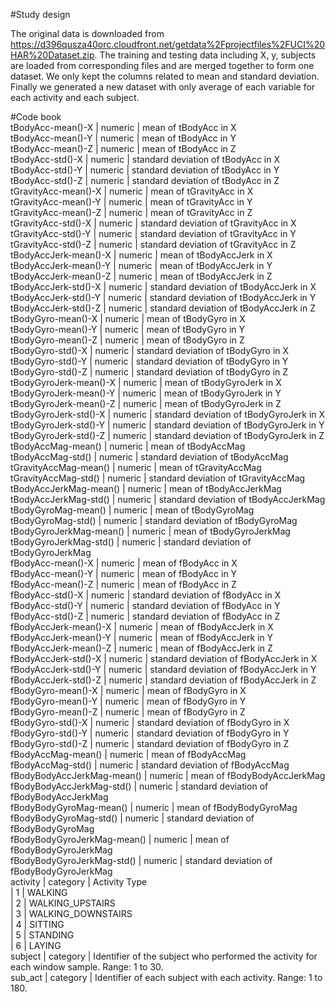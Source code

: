 #Study design  

The original data is downloaded from https://d396qusza40orc.cloudfront.net/getdata%2Fprojectfiles%2FUCI%20HAR%20Dataset.zip. The training and testing data including X, y, subjects are loaded from corresponding files and are merged together to form one dataset. We only kept the columns related to mean and standard deviation. Finally we generated a new dataset with only average of each variable for each activity and each subject.  

#Code book  
tBodyAcc-mean()-X | numeric | mean of tBodyAcc in X  
tBodyAcc-mean()-Y | numeric | mean of tBodyAcc in Y  
tBodyAcc-mean()-Z | numeric | mean of tBodyAcc in Z  
tBodyAcc-std()-X | numeric | standard deviation of tBodyAcc in X  
tBodyAcc-std()-Y | numeric | standard deviation of tBodyAcc in Y  
tBodyAcc-std()-Z | numeric | standard deviation of tBodyAcc in Z  
tGravityAcc-mean()-X | numeric | mean of tGravityAcc in X  
tGravityAcc-mean()-Y | numeric | mean of tGravityAcc in Y  
tGravityAcc-mean()-Z | numeric | mean of tGravityAcc in Z  
tGravityAcc-std()-X | numeric | standard deviation of tGravityAcc in X  
tGravityAcc-std()-Y | numeric | standard deviation of tGravityAcc in Y  
tGravityAcc-std()-Z | numeric | standard deviation of tGravityAcc in Z  
tBodyAccJerk-mean()-X | numeric | mean of tBodyAccJerk in X  
tBodyAccJerk-mean()-Y | numeric | mean of tBodyAccJerk in Y  
tBodyAccJerk-mean()-Z | numeric | mean of tBodyAccJerk in Z  
tBodyAccJerk-std()-X | numeric | standard deviation of tBodyAccJerk in X  
tBodyAccJerk-std()-Y | numeric | standard deviation of tBodyAccJerk in Y  
tBodyAccJerk-std()-Z | numeric | standard deviation of tBodyAccJerk in Z  
tBodyGyro-mean()-X | numeric | mean of tBodyGyro in X  
tBodyGyro-mean()-Y | numeric | mean of tBodyGyro in Y  
tBodyGyro-mean()-Z | numeric | mean of tBodyGyro in Z  
tBodyGyro-std()-X | numeric | standard deviation of tBodyGyro in X  
tBodyGyro-std()-Y | numeric | standard deviation of tBodyGyro in Y  
tBodyGyro-std()-Z | numeric | standard deviation of tBodyGyro in Z  
tBodyGyroJerk-mean()-X | numeric | mean of tBodyGyroJerk in X  
tBodyGyroJerk-mean()-Y | numeric | mean of tBodyGyroJerk in Y  
tBodyGyroJerk-mean()-Z | numeric | mean of tBodyGyroJerk in Z  
tBodyGyroJerk-std()-X | numeric | standard deviation of tBodyGyroJerk in X  
tBodyGyroJerk-std()-Y | numeric | standard deviation of tBodyGyroJerk in Y  
tBodyGyroJerk-std()-Z | numeric | standard deviation of tBodyGyroJerk in Z  
tBodyAccMag-mean() | numeric | mean of tBodyAccMag   
tBodyAccMag-std() | numeric | standard deviation of tBodyAccMag   
tGravityAccMag-mean() | numeric | mean of tGravityAccMag   
tGravityAccMag-std() | numeric | standard deviation of tGravityAccMag   
tBodyAccJerkMag-mean() | numeric | mean of tBodyAccJerkMag   
tBodyAccJerkMag-std() | numeric | standard deviation of tBodyAccJerkMag   
tBodyGyroMag-mean() | numeric | mean of tBodyGyroMag   
tBodyGyroMag-std() | numeric | standard deviation of tBodyGyroMag   
tBodyGyroJerkMag-mean() | numeric | mean of tBodyGyroJerkMag   
tBodyGyroJerkMag-std() | numeric | standard deviation of tBodyGyroJerkMag   
fBodyAcc-mean()-X | numeric | mean of fBodyAcc in X  
fBodyAcc-mean()-Y | numeric | mean of fBodyAcc in Y  
fBodyAcc-mean()-Z | numeric | mean of fBodyAcc in Z  
fBodyAcc-std()-X | numeric | standard deviation of fBodyAcc in X  
fBodyAcc-std()-Y | numeric | standard deviation of fBodyAcc in Y  
fBodyAcc-std()-Z | numeric | standard deviation of fBodyAcc in Z  
fBodyAccJerk-mean()-X | numeric | mean of fBodyAccJerk in X  
fBodyAccJerk-mean()-Y | numeric | mean of fBodyAccJerk in Y  
fBodyAccJerk-mean()-Z | numeric | mean of fBodyAccJerk in Z  
fBodyAccJerk-std()-X | numeric | standard deviation of fBodyAccJerk in X  
fBodyAccJerk-std()-Y | numeric | standard deviation of fBodyAccJerk in Y  
fBodyAccJerk-std()-Z | numeric | standard deviation of fBodyAccJerk in Z  
fBodyGyro-mean()-X | numeric | mean of fBodyGyro in X  
fBodyGyro-mean()-Y | numeric | mean of fBodyGyro in Y  
fBodyGyro-mean()-Z | numeric | mean of fBodyGyro in Z  
fBodyGyro-std()-X | numeric | standard deviation of fBodyGyro in X  
fBodyGyro-std()-Y | numeric | standard deviation of fBodyGyro in Y  
fBodyGyro-std()-Z | numeric | standard deviation of fBodyGyro in Z  
fBodyAccMag-mean() | numeric | mean of fBodyAccMag   
fBodyAccMag-std() | numeric | standard deviation of fBodyAccMag   
fBodyBodyAccJerkMag-mean() | numeric | mean of fBodyBodyAccJerkMag   
fBodyBodyAccJerkMag-std() | numeric | standard deviation of fBodyBodyAccJerkMag   
fBodyBodyGyroMag-mean() | numeric | mean of fBodyBodyGyroMag   
fBodyBodyGyroMag-std() | numeric | standard deviation of fBodyBodyGyroMag   
fBodyBodyGyroJerkMag-mean() | numeric | mean of fBodyBodyGyroJerkMag   
fBodyBodyGyroJerkMag-std() | numeric | standard deviation of fBodyBodyGyroJerkMag   
activity | category | Activity Type  
 | 1 | WALKING  
 | 2 | WALKING_UPSTAIRS  
 | 3 | WALKING_DOWNSTAIRS  
 | 4 | SITTING  
 | 5 | STANDING  
 | 6 | LAYING  
subject | category | Identifier of the subject who performed the activity for each window sample. Range: 1 to 30.  
sub_act | category | Identifier of each subject with each activity. Range: 1 to 180.
